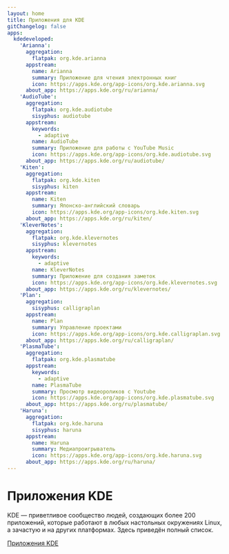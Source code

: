 ```yaml
---
layout: home
title: Приложения для KDE
gitChangelog: false
apps:
  kdedeveloped:
    'Arianna':
      aggregation:
        flatpak: org.kde.arianna
      appstream:
        name: Arianna
        summary: Приложение для чтения электронных книг
        icon: https://apps.kde.org/app-icons/org.kde.arianna.svg
      about_app: https://apps.kde.org/ru/arianna/
    'AudioTube':
      aggregation:
        flatpak: org.kde.audiotube
        sisyphus: audiotube
      appstream:
        keywords:
          - adaptive
        name: AudioTube
        summary: Приложение для работы с YouTube Music
        icon: https://apps.kde.org/app-icons/org.kde.audiotube.svg
      about_app: https://apps.kde.org/ru/audiotube/
    'Kiten':
      aggregation:
        flatpak: org.kde.kiten
        sisyphus: kiten
      appstream:
        name: Kiten
        summary: Японско-английский словарь
        icon: https://apps.kde.org/app-icons/org.kde.kiten.svg
      about_app: https://apps.kde.org/ru/kiten/
    'KleverNotes':
      aggregation:
        flatpak: org.kde.klevernotes
        sisyphus: klevernotes
      appstream:
        keywords:
          - adaptive
        name: KleverNotes
        summary: Приложение для создания заметок
        icon: https://apps.kde.org/app-icons/org.kde.klevernotes.svg
      about_app: https://apps.kde.org/ru/klevernotes/
    'Plan':
      aggregation:
        sisyphus: calligraplan
      appstream:
        name: Plan
        summary: Управление проектами
        icon: https://apps.kde.org/app-icons/org.kde.calligraplan.svg
      about_app: https://apps.kde.org/ru/calligraplan/
    'PlasmaTube':
      aggregation:
        flatpak: org.kde.plasmatube
      appstream:
        keywords:
          - adaptive
        name: PlasmaTube
        summary: Просмотр видеороликов с Youtube
        icon: https://apps.kde.org/app-icons/org.kde.plasmatube.svg
      about_app: https://apps.kde.org/ru/plasmatube/
    'Haruna':
      aggregation:
        flatpak: org.kde.haruna
        sisyphus: haruna
      appstream:
        name: Haruna
        summary: Медиапроигрыватель
        icon: https://apps.kde.org/app-icons/org.kde.haruna.svg
      about_app: https://apps.kde.org/ru/haruna/
---
```


# Приложения KDE

KDE — приветливое сообщество людей, создающих более 200 приложений, которые работают в любых настольных окружениях Linux, а зачастую и на других платформах. Здесь приведён полный список.

<!--@include: @/.parts/warns/constructing.md-->

<GnomeAppsList category="kdedeveloped"/>

[Приложения KDE](https://apps.kde.org/ru/)
